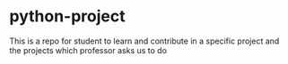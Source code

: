 # python-project
This is a repo for student to learn and contribute in a specific project and the projects which professor asks us to do

